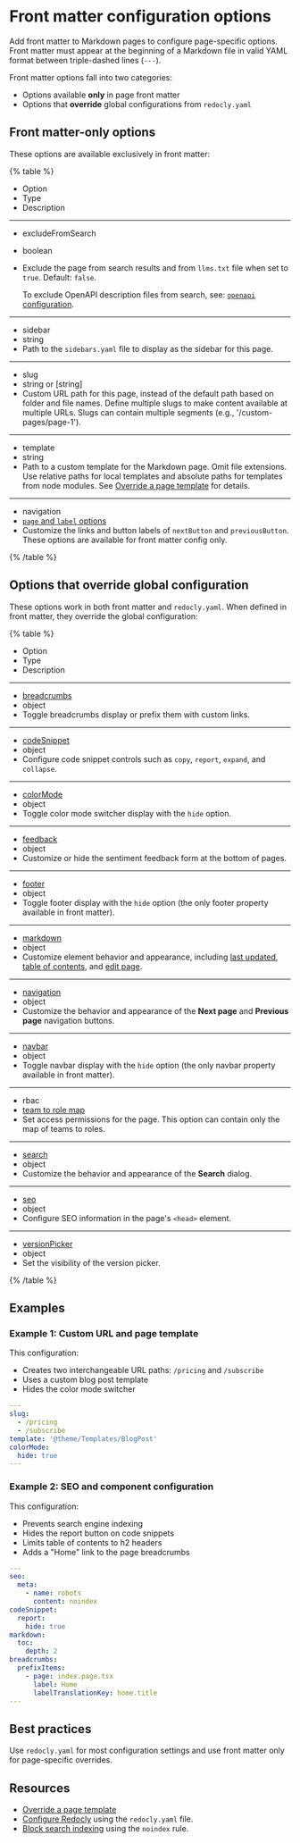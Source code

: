 # Front matter configuration options

Add front matter to Markdown pages to configure page-specific options.
Front matter must appear at the beginning of a Markdown file in valid YAML format between triple-dashed lines (`---`).

Front matter options fall into two categories:
- Options available **only** in page front matter
- Options that **override** global configurations from `redocly.yaml`

## Front matter-only options

These options are available exclusively in front matter:

{% table %}

- Option
- Type
- Description

---

- excludeFromSearch
- boolean
- Exclude the page from search results and from `llms.txt` file when set to `true`.
  Default: `false`.
  
  To exclude OpenAPI description files from search, see: [`openapi` configuration](./openapi/index.md).

---

- sidebar
- string
- Path to the `sidebars.yaml` file to display as the sidebar for this page.

---

- slug
- string or [string]
- Custom URL path for this page, instead of the default path based on folder and file names.
  Define multiple slugs to make content available at multiple URLs.
  Slugs can contain multiple segments (e.g., '/custom-pages/page-1').

---

- template
- string
- Path to a custom template for the Markdown page.
  Omit file extensions.
  Use relative paths for local templates and absolute paths for templates from node modules.
  See [Override a page template](../customization/custom-page-templates.md) for details.

---

- navigation
- [`page` and `label` options](./navigation.md#options-that-apply-to-front-matter-only)
- Customize the links and button labels of `nextButton` and `previousButton`.
  These options are available for front matter config only.

{% /table %}

## Options that override global configuration

These options work in both front matter and `redocly.yaml`.
When defined in front matter, they override the global configuration:

{% table %}

- Option
- Type
- Description

---

- [breadcrumbs](./breadcrumbs.md)
- object
- Toggle breadcrumbs display or prefix them with custom links.

---

- [codeSnippet](./code-snippet.md)
- object
- Configure code snippet controls such as `copy`, `report`, `expand`, and `collapse`.

---

- [colorMode](./color-mode.md)
- object
- Toggle color mode switcher display with the `hide` option.

---

- [feedback](./feedback.md)
- object
- Customize or hide the sentiment feedback form at the bottom of pages.

---

- [footer](./footer.md)
- object
- Toggle footer display with the `hide` option (the only footer property available in front matter).

---

- [markdown](./markdown.md)
- object
- Customize element behavior and appearance, including [last updated](./markdown.md#last-updated-object), [table of contents](./markdown.md#table-of-contents-object), and [edit page](./markdown.md#edit-page-object).

---

- [navigation](./navigation.md)
- object
- Customize the behavior and appearance of the **Next page** and **Previous page** navigation buttons.

---

- [navbar](./navbar.md)
- object
- Toggle navbar display with the `hide` option (the only navbar property available in front matter).

---

- rbac
- [team to role map](./rbac.md#team-to-role-map)
- Set access permissions for the page. This option can contain only the map of teams to roles.
  
---

- [search](./search.md)
- object
- Customize the behavior and appearance of the **Search** dialog.

---

- [seo](./seo.md)
- object
- Configure SEO information in the page's `<head>` element.

---

- [versionPicker](./version-picker.md)
- object
- Set the visibility of the version picker.

{% /table %}

## Examples

### Example 1: Custom URL and page template

This configuration:
- Creates two interchangeable URL paths: `/pricing` and `/subscribe`
- Uses a custom blog post template
- Hides the color mode switcher

```yaml
---
slug:
  - /pricing
  - /subscribe
template: '@theme/Templates/BlogPost'
colorMode:
  hide: true
---
```

### Example 2: SEO and component configuration

This configuration:
- Prevents search engine indexing
- Hides the report button on code snippets
- Limits table of contents to h2 headers
- Adds a "Home" link to the page breadcrumbs

```yaml
---
seo:
  meta:
    - name: robots
      content: noindex
codeSnippet:
  report:
    hide: true
markdown:
  toc:
    depth: 2
breadcrumbs:
  prefixItems:
    - page: index.page.tsx
      label: Home
      labelTranslationKey: home.title
---
```

## Best practices

Use `redocly.yaml` for most configuration settings and use front matter only for page-specific overrides.

## Resources

- [Override a page template](../customization/custom-page-templates.md)
- [Configure Redocly](./index.md) using the `redocly.yaml` file.
- [Block search indexing](../navigation/search/block-search-index.md) using the `noindex` rule.
